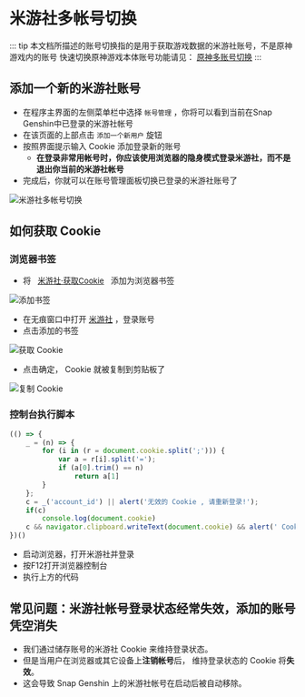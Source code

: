 # 米游社多帐号切换

::: tip
本文档所描述的账号切换指的是用于获取游戏数据的米游社账号，不是原神游戏内的账号
快速切换原神游戏本体账号功能请见： [原神多账号切换](./account-switch.md)
:::

## 添加一个新的米游社账号

- 在程序主界面的左侧菜单栏中选择 `帐号管理` ，你将可以看到当前在Snap Genshin中已登录的米游社帐号
- 在该页面的上部点击 `添加一个新用户` 旋钮
- 按照界面提示输入 Cookie 添加登录新的账号
    - **在登录非常用帐号时，你应该使用浏览器的隐身模式登录米游社，而不是退出你当前的米游社帐号**
- 完成后，你就可以在账号管理面板切换已登录的米游社账号了

![米游社多帐号切换](https://img.snapgenshin.com/imgs/2022/02/1e0f5fd109743638.png)

## 如何获取 Cookie

### 浏览器书签

- 将 <a href="javascript:(()=>{_=(n)=>{for(i in(r=document.cookie.split(';'))){var a=r[i].split('=');if(a[0].trim()==n)return a[1]}};c=_('account_id')||alert('无效的 Cookie , 请重新登录!');c&&navigator.clipboard.writeText(document.cookie)&&alert(' Cookie 已经成功获取, 点击确定将 Cookie 复制到剪贴板。')})();" class="badge tip" style="padding: .25rem .5rem;border-radius: .25rem;font-size: .85rem;">米游社·获取Cookie</a> 添加为浏览器书签

![添加书签](/AddBookmark.png)

- 在无痕窗口中打开 [米游社](https://bbs.mihoyo.com/ys) ，登录账号
- 点击添加的书签

![获取 Cookie ](/GetCookie.png)

- 点击确定， Cookie 就被复制到剪贴板了

![复制 Cookie](/CopyCookie.png)

### 控制台执行脚本

```javascript
(() => {
    _ = (n) => {
        for (i in (r = document.cookie.split(';'))) {
            var a = r[i].split('=');
            if (a[0].trim() == n)
                return a[1]
        }
    };
    c = _('account_id') || alert('无效的 Cookie , 请重新登录!');
    if(c)
        console.log(document.cookie) 
    c && navigator.clipboard.writeText(document.cookie) && alert(' Cookie 已经成功获取, 点击确定将 Cookie 复制到剪贴板。如果未复制入剪贴板请手动复制下方的文字。')
})()
```

- 启动浏览器，打开米游社并登录
- 按F12打开浏览器控制台
- 执行上方的代码

## 常见问题：米游社帐号登录状态经常失效，添加的账号凭空消失

* 我们通过储存账号的米游社 Cookie 来维持登录状态。
* 但是当用户在浏览器或其它设备上**注销帐号**后， 维持登录状态的 Cookie 将**失效**。
* 这会导致 Snap Genshin 上的米游社帐号在启动后被自动移除。
